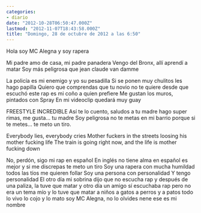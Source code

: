 ```yaml
---
categories:
- diario
date: "2012-10-28T06:50:47.000Z"
lastmod: "2012-11-07T18:43:58.000Z"
title: "Domingo, 28 de octubre de 2012 a las 6:50"
---
```


Hola soy MC Alegna y soy rapera

Mi padre amo de casa, mi padre panadera
Vengo del Bronx, allí­ aprendí­ a matar
Soy más peligrosa que jean claude van damme

La policí­a es mi enemigo y yo su pesadilla
Si se ponen muy chulitos les hago papilla
Quiero que comprendas que tu novio no te quiere
desde que escuchó este rap es mi coño a quien prefiere
Me gustan los muros, pintados con Spray
En mi videoclip quedará muy guay

FREESTYLE
INCREDIBLE
Así­ te lo cuento, saludos a tu madre
hago super rimas, me gusta... tu madre
Soy peligrosa no te metas en mi barrio
porque si te metes... te meto un tiro.

Everybody lies, everybody cries
Mother fuckers in the streets loosing his mother fucking life
The train is going right now, and the life is mother fucking down

No, perdón, sigo mi rap en español
En inglés no tiene alma en español es mejor
y si me discrepas te meto un tiro
Soy una rapera con mucha humildad
todos las tí­os me quieren follar
Soy una persona con personalidad
Y tengo personalidad
El otro dí­a mi sobrina dijo que no escucha rap
y después de una paliza, la tuve que matar
y otro dí­a un amigo sí­ escuchaba rap
pero no era un tema mí­o y lo tuve que matar
a niños a gatos a perros y a patos
todo lo vivo lo cojo y lo mato
soy MC Alegna, no lo olvides nene
ese es mi nombre